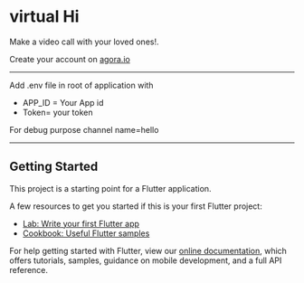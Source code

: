# virtual Hi

Make a video call with your loved ones!.

Create your account on [agora.io](https://www.agora.io/en/)

---

Add .env file in root of application with

- APP_ID = Your App id
- Token= your token

For debug purpose channel name=hello


---

## Getting Started

This project is a starting point for a Flutter application.

A few resources to get you started if this is your first Flutter project:

- [Lab: Write your first Flutter app](https://flutter.dev/docs/get-started/codelab)
- [Cookbook: Useful Flutter samples](https://flutter.dev/docs/cookbook)

For help getting started with Flutter, view our
[online documentation](https://flutter.dev/docs), which offers tutorials,
samples, guidance on mobile development, and a full API reference.
